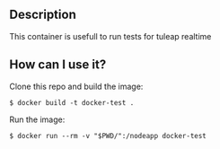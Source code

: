 ## Description
This container is usefull to run tests for tuleap realtime

## How can I use it?
Clone this repo and build the image:
```
$ docker build -t docker-test .
```

Run the image:
```
$ docker run --rm -v "$PWD/":/nodeapp docker-test
```
